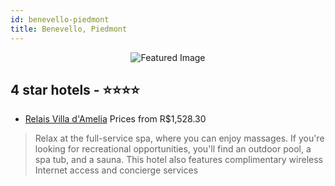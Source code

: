 ```yaml
---
id: benevello-piedmont
title: Benevello, Piedmont
---
```


<center><img src="https://i.travelapi.com/hotels/2000000/1460000/1458400/1458349/001ef52e_z.jpg" alt="Featured Image" /></center>


##  4 star hotels - ⭐️⭐️⭐️⭐️

-    [Relais Villa d'Amelia](https://www.hurb.com/br/hotels/benevello/relais-villa-d-amelia-JNP-JP393148?cmp=18055) Prices from R$1,528.30
   > Relax at the full-service spa, where you can enjoy massages. If you're looking for recreational opportunities, you'll find an outdoor pool, a spa tub, and a sauna. This hotel also features complimentary wireless Internet access and concierge services

